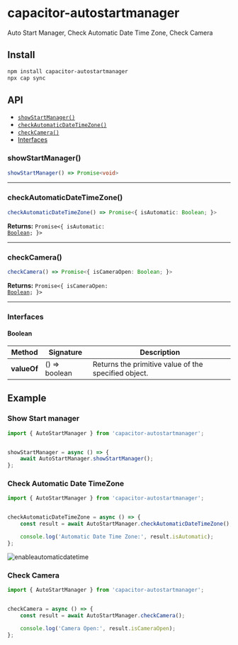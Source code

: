 # capacitor-autostartmanager

Auto Start Manager, Check Automatic Date Time Zone, Check Camera

## Install

```bash
npm install capacitor-autostartmanager
npx cap sync
```

## API

<docgen-index>

* [`showStartManager()`](#showstartmanager)
* [`checkAutomaticDateTimeZone()`](#checkautomaticdatetimezone)
* [`checkCamera()`](#checkcamera)
* [Interfaces](#interfaces)

</docgen-index>

<docgen-api>
<!--Update the source file JSDoc comments and rerun docgen to update the docs below-->

### showStartManager()

```typescript
showStartManager() => Promise<void>
```

--------------------


### checkAutomaticDateTimeZone()

```typescript
checkAutomaticDateTimeZone() => Promise<{ isAutomatic: Boolean; }>
```

**Returns:** <code>Promise&lt;{ isAutomatic: <a href="#boolean">Boolean</a>; }&gt;</code>

--------------------


### checkCamera()

```typescript
checkCamera() => Promise<{ isCameraOpen: Boolean; }>
```

**Returns:** <code>Promise&lt;{ isCameraOpen: <a href="#boolean">Boolean</a>; }&gt;</code>

--------------------


### Interfaces


#### Boolean

| Method      | Signature        | Description                                          |
| ----------- | ---------------- | ---------------------------------------------------- |
| **valueOf** | () =&gt; boolean | Returns the primitive value of the specified object. |

## Example

### Show Start manager

```typescript
import { AutoStartManager } from 'capacitor-autostartmanager';


showStartManager = async () => {
    await AutoStartManager.showStartManager();
};
```

### Check Automatic Date TimeZone

```typescript
import { AutoStartManager } from 'capacitor-autostartmanager';


checkAutomaticDateTimeZone = async () => {
    const result = await AutoStartManager.checkAutomaticDateTimeZone();

    console.log('Automatic Date Time Zone:', result.isAutomatic);
};
```
![enableautomaticdatetime](https://github.com/asephermann/pictures/blob/main/enableautomaticdatetime.jpg)

### Check Camera

```typescript
import { AutoStartManager } from 'capacitor-autostartmanager';


checkCamera = async () => {
    const result = await AutoStartManager.checkCamera();

    console.log('Camera Open:', result.isCameraOpen);
};
```
</docgen-api>